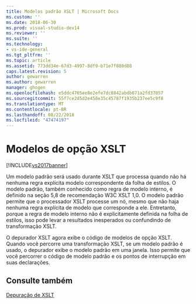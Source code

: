 ```yaml
---
title: Modelos padrão XSLT | Microsoft Docs
ms.custom: ''
ms.date: 2018-06-30
ms.prod: visual-studio-dev14
ms.reviewer: ''
ms.suite: ''
ms.technology:
- vs-ide-general
ms.tgt_pltfrm: ''
ms.topic: article
ms.assetid: 773dd34e-67d3-4997-8df9-b71e7f880d88
caps.latest.revision: 5
author: gewarren
ms.author: gewarren
manager: ghogen
ms.openlocfilehash: e5ddc4765ee8e2efe7dc8842abdb071a2fd37057
ms.sourcegitcommit: 55f7ce2d5d2e458e35c45787f1935b237ee5c9f8
ms.translationtype: MT
ms.contentlocale: pt-BR
ms.lasthandoff: 08/22/2018
ms.locfileid: "47474197"
---
```

# <a name="xslt-default-templates"></a>Modelos de opção XSLT
[!INCLUDE[vs2017banner](../includes/vs2017banner.md)]

Um modelo padrão será usado durante XSLT que processa quando não há nenhuma regra explícita modelo correspondente da folha de estilos. O modelo padrão, também conhecido como regra de modelo interno, é definido na seção 5,8 de recomendação W3C XSLT 1,0. O modelo padrão permite que o processador XSLT processe um nó, mesmo que não haja nenhuma regra explícita de modelo que corresponde a ele. Entretanto, porque a regra de modelo interno não é explicitamente definida na folha de estilos, isso pode levar a resultados inesperados ou confundindo de transformação XSLT.  
  
 O depurador XSLT agora exibe o código de modelos de opção XSLT. Quando você percorre uma transformação XSLT, se um modelo padrão é usado, o depurador exibe o modelo padrão em uma janela. Isso permite que você percorrer o código de modelo padrão e os pontos de interrupção em suas declarações.  
  
## <a name="see-also"></a>Consulte também  
 [Depuração de XSLT](../xml-tools/debugging-xslt.md)

